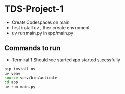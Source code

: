 # TDS-Project-1
- Create Codespaces on main
- first install uv , then create enviroment 
- uv run main.py in app/main.py

## Commands to run 
- Terminal 1
Should see started app started sucessfully
```bash
pip install uv
uv venv 
source venv/bin/activate
cd app
uv run main.py
```